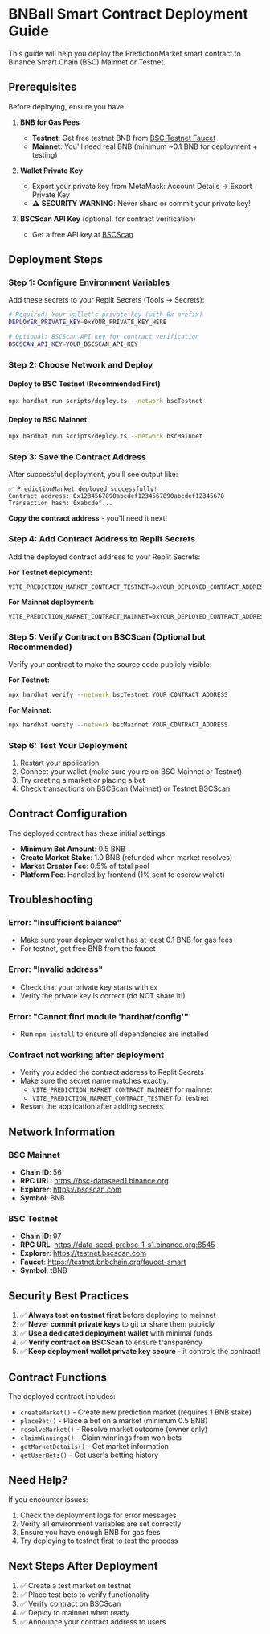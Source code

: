 # BNBall Smart Contract Deployment Guide

This guide will help you deploy the PredictionMarket smart contract to Binance Smart Chain (BSC) Mainnet or Testnet.

## Prerequisites

Before deploying, ensure you have:

1. **BNB for Gas Fees**
   - **Testnet**: Get free testnet BNB from [BSC Testnet Faucet](https://testnet.bnbchain.org/faucet-smart)
   - **Mainnet**: You'll need real BNB (minimum ~0.1 BNB for deployment + testing)

2. **Wallet Private Key**
   - Export your private key from MetaMask: Account Details → Export Private Key
   - ⚠️ **SECURITY WARNING**: Never share or commit your private key!

3. **BSCScan API Key** (optional, for contract verification)
   - Get a free API key at [BSCScan](https://bscscan.com/myapikey)

## Deployment Steps

### Step 1: Configure Environment Variables

Add these secrets to your Replit Secrets (Tools → Secrets):

```bash
# Required: Your wallet's private key (with 0x prefix)
DEPLOYER_PRIVATE_KEY=0xYOUR_PRIVATE_KEY_HERE

# Optional: BSCScan API key for contract verification
BSCSCAN_API_KEY=YOUR_BSCSCAN_API_KEY
```

### Step 2: Choose Network and Deploy

#### Deploy to BSC Testnet (Recommended First)

```bash
npx hardhat run scripts/deploy.ts --network bscTestnet
```

#### Deploy to BSC Mainnet

```bash
npx hardhat run scripts/deploy.ts --network bscMainnet
```

### Step 3: Save the Contract Address

After successful deployment, you'll see output like:

```
✅ PredictionMarket deployed successfully!
Contract address: 0x1234567890abcdef1234567890abcdef12345678
Transaction hash: 0xabcdef...
```

**Copy the contract address** - you'll need it next!

### Step 4: Add Contract Address to Replit Secrets

Add the deployed contract address to your Replit Secrets:

**For Testnet deployment:**
```
VITE_PREDICTION_MARKET_CONTRACT_TESTNET=0xYOUR_DEPLOYED_CONTRACT_ADDRESS
```

**For Mainnet deployment:**
```
VITE_PREDICTION_MARKET_CONTRACT_MAINNET=0xYOUR_DEPLOYED_CONTRACT_ADDRESS
```

### Step 5: Verify Contract on BSCScan (Optional but Recommended)

Verify your contract to make the source code publicly visible:

**For Testnet:**
```bash
npx hardhat verify --network bscTestnet YOUR_CONTRACT_ADDRESS
```

**For Mainnet:**
```bash
npx hardhat verify --network bscMainnet YOUR_CONTRACT_ADDRESS
```

### Step 6: Test Your Deployment

1. Restart your application
2. Connect your wallet (make sure you're on BSC Mainnet or Testnet)
3. Try creating a market or placing a bet
4. Check transactions on [BSCScan](https://bscscan.com) (Mainnet) or [Testnet BSCScan](https://testnet.bscscan.com)

## Contract Configuration

The deployed contract has these initial settings:

- **Minimum Bet Amount**: 0.5 BNB
- **Create Market Stake**: 1.0 BNB (refunded when market resolves)
- **Market Creator Fee**: 0.5% of total pool
- **Platform Fee**: Handled by frontend (1% sent to escrow wallet)

## Troubleshooting

### Error: "Insufficient balance"
- Make sure your deployer wallet has at least 0.1 BNB for gas fees
- For testnet, get free BNB from the faucet

### Error: "Invalid address"
- Check that your private key starts with `0x`
- Verify the private key is correct (do NOT share it!)

### Error: "Cannot find module 'hardhat/config'"
- Run `npm install` to ensure all dependencies are installed

### Contract not working after deployment
- Verify you added the contract address to Replit Secrets
- Make sure the secret name matches exactly:
  - `VITE_PREDICTION_MARKET_CONTRACT_MAINNET` for mainnet
  - `VITE_PREDICTION_MARKET_CONTRACT_TESTNET` for testnet
- Restart the application after adding secrets

## Network Information

### BSC Mainnet
- **Chain ID**: 56
- **RPC URL**: https://bsc-dataseed1.binance.org
- **Explorer**: https://bscscan.com
- **Symbol**: BNB

### BSC Testnet
- **Chain ID**: 97
- **RPC URL**: https://data-seed-prebsc-1-s1.binance.org:8545
- **Explorer**: https://testnet.bscscan.com
- **Faucet**: https://testnet.bnbchain.org/faucet-smart
- **Symbol**: tBNB

## Security Best Practices

1. ✅ **Always test on testnet first** before deploying to mainnet
2. ✅ **Never commit private keys** to git or share them publicly
3. ✅ **Use a dedicated deployment wallet** with minimal funds
4. ✅ **Verify contract on BSCScan** to ensure transparency
5. ✅ **Keep deployment wallet private key secure** - it controls the contract!

## Contract Functions

The deployed contract includes:

- `createMarket()` - Create new prediction market (requires 1 BNB stake)
- `placeBet()` - Place a bet on a market (minimum 0.5 BNB)
- `resolveMarket()` - Resolve market outcome (owner only)
- `claimWinnings()` - Claim winnings from won bets
- `getMarketDetails()` - Get market information
- `getUserBets()` - Get user's betting history

## Need Help?

If you encounter issues:

1. Check the deployment logs for error messages
2. Verify all environment variables are set correctly
3. Ensure you have enough BNB for gas fees
4. Try deploying to testnet first to test the process

## Next Steps After Deployment

1. ✅ Create a test market on testnet
2. ✅ Place test bets to verify functionality
3. ✅ Verify contract on BSCScan
4. ✅ Deploy to mainnet when ready
5. ✅ Announce your contract address to users
